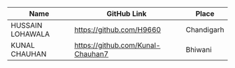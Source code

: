 | Name               | GitHub Link                     | Place
| ------------------ | ------------------------------- |-------------
| HUSSAIN LOHAWALA   | https://github.com/H9660        | Chandigarh
| KUNAL CHAUHAN      | https://github.com/Kunal-Chauhan7 | Bhiwani
